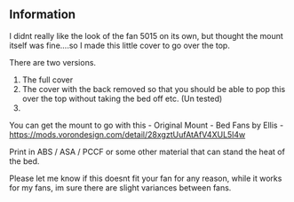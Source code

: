 
## Information ##

I didnt really like the look of the fan 5015 on its own, but thought the mount itself was fine....so I made this little cover to go over the top.

There are two versions.

1) The full cover
2) The cover with the back removed so that you should be able to pop this over the top without taking the bed off etc. (Un tested)
3) 
You can get the mount to go with this - Original Mount - Bed Fans by Ellis - https://mods.vorondesign.com/detail/28xgztUufAtAfV4XUL5l4w

Print in ABS / ASA / PCCF or some other material that can stand the heat of the bed.

Please let me know if this doesnt fit your fan for any reason, while it works for my fans, im sure there are slight variances between fans.
